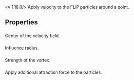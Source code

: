 <v 1.18.0/>
Apply velocity to the FLIP particles around a point.

## Properties

### <junc position>
Center of the velocity field.

### <junc radius>
Influence radius.

### <junc strength>
Strength of the vortex.

### <junc attraction>
Apply additional attraction force to the particles.